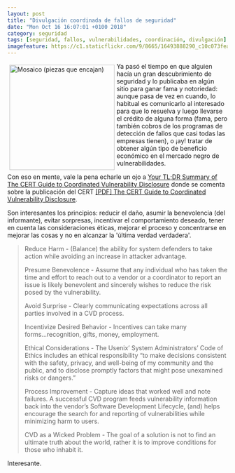 ```yaml
---
layout: post
title: "Divulgación coordinada de fallos de seguridad"
date: "Mon Oct 16 16:07:01 +0100 2018"
category: seguridad
tags: [seguridad, fallos, vulnerabilidades, coordinación, divulgación]
imagefeature: https://c1.staticflickr.com/9/8665/16493888290_c10c073fea_m.jpg
---
```



<a href="https://www.flickr.com/photos/fernand0/16493888290" title="Mosaico (piezas que encajan)"><img src="https://c1.staticflickr.com/9/8665/16493888290_c10c073fea_m.jpg" width="240"  alt="Mosaico (piezas que encajan)" style="float:left; margin:5px"></a>
Ya pasó el tiempo en que alguien hacía un gran descubrimiento de seguridad y lo publicaba en algún sitio para ganar fama y notoriedad: aunque pasa de vez en cuando, lo habitual es comunicarlo al interesado para que lo resuelva y luego llevarse el crédito de alguna forma (fama, pero también cobros de los programas de detección de fallos que casi todas las empresas tienen), o ¡ay! tratar de obtener algún tipo de beneficio económico en el mercado negro de vulnerabilidades.

Con eso en mente, vale la pena echarle un ojo a [Your TL;DR Summary of The CERT Guide to Coordinated Vulnerability Disclosure](https://www.hackerone.com/blog/Your-TLDR-Summary-of-The-CERT-Guide-to-Coordinated-Vulnerability-Disclosure) donde se comenta sobre la publicación del CERT [[PDF] The CERT Guide to Coordinated Vulnerability Disclosure](https://resources.sei.cmu.edu/asset_files/SpecialReport/2017_003_001_503340.pdf).

Son interesantes los principios: reducir el daño, asumir la benevolencia (del informante), evitar sorpresas, incentivar el comportamiento deseado, tener en cuenta las consideraciones éticas, mejorar el proceso y concentrarse en mejorar las cosas y no en alcanzar la 'última verdad verdadera'.

> Reduce Harm -  (Balance) the ability for system defenders to take action while avoiding an increase in attacker advantage.
>
>    Presume Benevolence - Assume that any individual who has taken the time and effort to reach out to a vendor or a coordinator to report an issue is likely benevolent and sincerely wishes to reduce the risk posed by the vulnerability.
>
>    Avoid Surprise - Clearly communicating expectations across all parties involved in a CVD process.
>
>    Incentivize Desired Behavior - Incentives can take many forms...recognition, gifts, money, employment.
>
>    Ethical Considerations - The Usenix’ System Administrators’ Code of Ethics includes an ethical responsibility “to make decisions consistent with the safety, privacy, and well-being of my community and the public, and to disclose promptly factors that might pose unexamined risks or dangers.”
>
>    Process Improvement - Capture ideas that worked well and note failures. A successful CVD program feeds vulnerability information back into the vendor’s Software Development Lifecycle, (and) helps encourage the search for and reporting of vulnerabilities while minimizing harm to users.
>
>    CVD as a Wicked Problem - The goal of a solution is not to find an ultimate truth about the world, rather it is to improve conditions for those who inhabit it.


Interesante.
